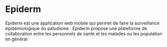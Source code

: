 # Epiderm
Epiderm est une application web mobile qui permet de faire la surveillance épidémiologique du paludisme . Epiderm propose une plateforme de collaboration entre les personnels de santé et les malades ou les population en général.

